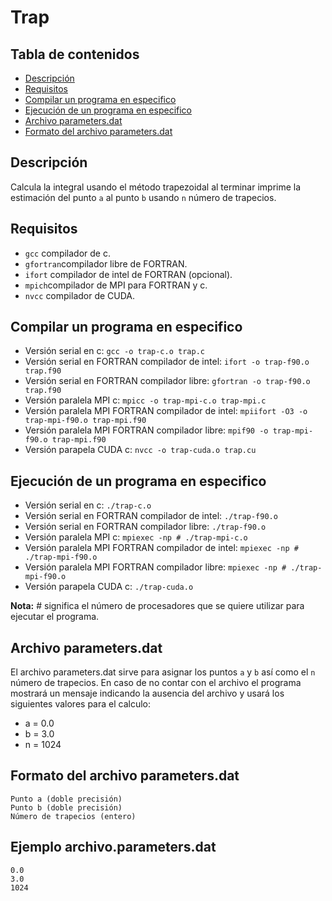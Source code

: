 # Trap

## Tabla de contenidos

  - [Descripción](#descripci%C3%B3n)
  - [Requisitos](#requisitos)
  - [Compilar un programa en especifico](#compilar-un-programa-en-especifico)
  - [Ejecución de un programa en especifico](#ejecuci%C3%B3n-de-un-programa-en-especifico)
  - [Archivo parameters.dat](#archivo-parametersdat)
  - [Formato del archivo parameters.dat](#formato-del-archivo-parametersdat)


## Descripción

Calcula la integral usando el método trapezoidal al terminar imprime la estimación del punto `a` al punto `b` usando `n` número de trapecios.

## Requisitos

* `gcc` compilador de c.
* `gfortran`compilador libre de FORTRAN.
* `ifort` compilador de intel de FORTRAN (opcional).
* `mpich`compilador de MPI para FORTRAN y c.
* `nvcc` compilador de CUDA.

## Compilar un programa en especifico

- Versión serial en c: `gcc -o trap-c.o trap.c`
- Versión serial en FORTRAN compilador de intel: `ifort -o trap-f90.o trap.f90`
- Versión serial en FORTRAN compilador libre: `gfortran -o trap-f90.o trap.f90`
- Versión paralela MPI c: `mpicc -o trap-mpi-c.o trap-mpi.c`
- Versión paralela MPI FORTRAN compilador de intel: `mpiifort -O3 -o trap-mpi-f90.o trap-mpi.f90`
- Versión paralela MPI FORTRAN compilador libre: `mpif90 -o trap-mpi-f90.o trap-mpi.f90`
- Versión parapela CUDA c: `nvcc -o trap-cuda.o trap.cu`

## Ejecución de un programa en especifico

- Versión serial en c: `./trap-c.o`
- Versión serial en FORTRAN compilador de intel: `./trap-f90.o`
- Versión serial en FORTRAN compilador libre: `./trap-f90.o`
- Versión paralela MPI c: `mpiexec -np # ./trap-mpi-c.o`
- Versión paralela MPI FORTRAN compilador de intel: `mpiexec -np # ./trap-mpi-f90.o`
- Versión paralela MPI FORTRAN compilador libre: `mpiexec -np # ./trap-mpi-f90.o`
- Versión parapela CUDA c: `./trap-cuda.o`

**Nota:** # significa el número de procesadores que se quiere utilizar para ejecutar el programa.

## Archivo parameters.dat

El archivo parameters.dat sirve para asignar los puntos `a` y `b` así como el `n` número de trapecios. En caso de no contar con el archivo el programa mostrará un mensaje indicando la ausencia del archivo y usará los siguientes valores para el calculo:

* a = 0.0
* b = 3.0
* n = 1024

## Formato del archivo parameters.dat

```
Punto a (doble precisión)
Punto b (doble precisión)
Número de trapecios (entero)

```

## Ejemplo archivo.parameters.dat
```
0.0
3.0
1024
```